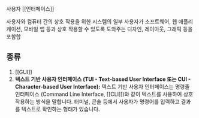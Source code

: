 사용자 [[인터페이스]]

사용자와 컴퓨터 간의 상호 작용을 위한 시스템의 일부
사용자가 소프트웨어, 웹 애플리케이션, 모바일 앱 등과 상호 작용할 수 있도록 도와주는 디자인, 레이아웃, 그래픽 등을 포함합

## 종류
1. [[GUI]] 
2. **텍스트 기반 사용자 인터페이스 (TUI - Text-based User Interface 또는 CUI - Character-based User Interface):** 텍스트 기반 사용자 인터페이스는 명령줄 인터페이스 (Command Line Interface, [[CLI]])와 같이 텍스트를 사용하여 상호 작용하는 방식을 말합니다. 터미널, 콘솔 등에서 사용자가 명령어를 입력하고 결과를 텍스트로 확인하는 형태가 있습니다.